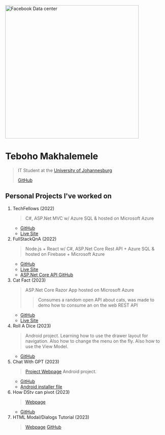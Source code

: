<img style="width: 30em;" src="assets/images/Facebook010_data-center.jpg" alt="Facebook Data center">

# Teboho Makhalemele
> IT Student at the [University of Johannesburg](https://www.uj.ac.za)
> 
> [GitHub](https://github.com/teboho)
      
## Personal Projects I've worked on
1. TechFellows (2022)
      > C#, ASP.Net MVC w/ Azure SQL & hosted on Microsoft Azure
      - [GitHub](https://github.com/teboho/TechFellows)
      - [Live Site](https://techfellows.azurewebsites.net)
2. FullStackQnA (2022)
      > Node.js + React w/ C#, ASP.Net Core Rest API + Azure SQL & hosted on Firebase + Microsoft Azure
      - [GitHub](https://github.com/teboho/fullstackqna)
      - [Live Site](https://fullstackqna.web.app)
      - [ASP.Net Core API GitHub](https://github.com/teboho/FullstackQnA-API)
3. Cat Fact (2023)
      > ASP.Net Core Razor App hosted on Microsoft Azure
      >> Consumes a random open API about cats, was made to demo how to consume an on the web REST API
      - [GitHub](https://github.com/teboho/ConsumingRestWithANC)
      - [Live Site](https://catfact.azurewebsites.net/)
4. Roll A Dice (2023)
      > Android project. Learning how to use the drawer layout for navigation. Also how to change the menu on the fly. Also how to use the View Model.
      - [GitHub](https://github.com/teboho/drawer-layout)
5. Chat With GPT (2023)
      > [Project Webpage](https://teboho.github.io/chatgpt-client)
      > Android project.
      - [GitHub](https://github.com/teboho/chatgpt-client)
      - [Android installer file](https://github.com/teboho/chatgpt-client/releases)
6. How DStv can pivot (2023)
      > [Webpage](https://teboho.github.io/dstv-pivot)
      - [GitHub](https://github.com/teboho/dstv-pivot)
7. HTML Modal/Dialogs Tutorial (2023)
      > [Webpage](https://teboho.github.io/dialogvsmodal)
      > [GitHub](https://github.com/teboho/dialogvsmodal)
